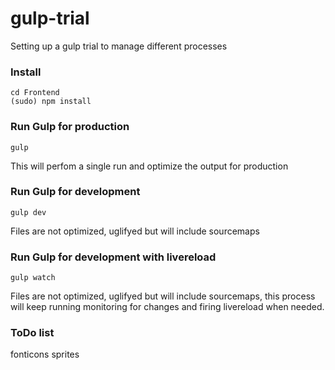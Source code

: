 # gulp-trial
Setting up a gulp trial to manage different processes

### Install
```console
cd Frontend
(sudo) npm install
```

### Run Gulp for production
```console
gulp
```
This will perfom a single run and optimize the output for production

### Run Gulp for development
```console
gulp dev
```
Files are not optimized, uglifyed but will include sourcemaps

### Run Gulp for development with livereload
```console
gulp watch
```
Files are not optimized, uglifyed but will include sourcemaps, this process will keep running monitoring for changes and firing livereload when needed.

### ToDo list
fonticons
sprites
